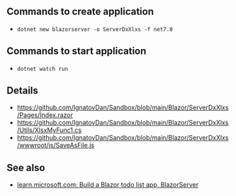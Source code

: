 ## Commands to create application

- `dotnet new blazorserver -o ServerDxXlxs -f net7.0`

## Commands to start application

- `dotnet watch run`

## Details

- https://github.com/IgnatovDan/Sandbox/blob/main/Blazor/ServerDxXlxs/Pages/Index.razor
- https://github.com/IgnatovDan/Sandbox/blob/main/Blazor/ServerDxXlxs/Utils/XlsxMyFunc1.cs
- https://github.com/IgnatovDan/Sandbox/blob/main/Blazor/ServerDxXlxs/wwwroot/js/SaveAsFile.js

## See also

- [learn.microsoft.com: Build a Blazor todo list app, BlazorServer]([https://learn.microsoft.com/en-us/aspnet/core/blazor/tutorials/build-a-blazor-app?view=aspnetcore-7.0&pivots=webassembly](https://learn.microsoft.com/en-us/aspnet/core/blazor/tutorials/build-a-blazor-app?view=aspnetcore-7.0&pivots=server))
